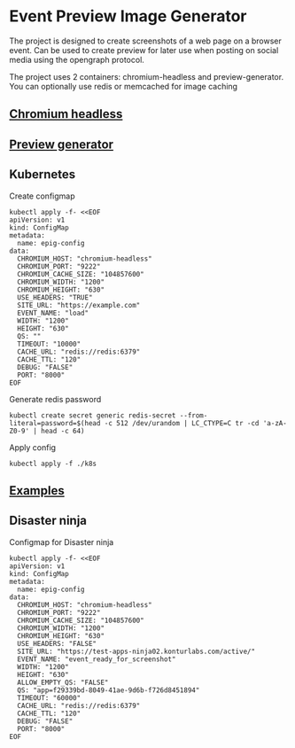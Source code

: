 # Event Preview Image Generator

The project is designed to create screenshots of a web page on a browser event. Can be used to create
preview for later use when posting on social media using the opengraph protocol.

The project uses 2 containers: chromium-headless and preview-generator. You can optionally use redis or
memcached for image caching

## [Chromium headless](chromium-headless/README.md)

## [Preview generator](preview-generator/README.md)

## Kubernetes

Create configmap

```shell
kubectl apply -f- <<EOF
apiVersion: v1
kind: ConfigMap
metadata:
  name: epig-config
data:
  CHROMIUM_HOST: "chromium-headless"
  CHROMIUM_PORT: "9222"
  CHROMIUM_CACHE_SIZE: "104857600"
  CHROMIUM_WIDTH: "1200"
  CHROMIUM_HEIGHT: "630"
  USE_HEADERS: "TRUE"
  SITE_URL: "https://example.com"
  EVENT_NAME: "load"
  WIDTH: "1200"
  HEIGHT: "630"
  QS: ""
  TIMEOUT: "10000"
  CACHE_URL: "redis://redis:6379"
  CACHE_TTL: "120"
  DEBUG: "FALSE"
  PORT: "8000"
EOF
```

Generate redis password

```shell
kubectl create secret generic redis-secret --from-literal=password=$(head -c 512 /dev/urandom | LC_CTYPE=C tr -cd 'a-zA-Z0-9' | head -c 64)
```

Apply config

```shell
kubectl apply -f ./k8s
```

## [Examples](examples/README.md)

## Disaster ninja

Configmap for Disaster ninja

```shell
kubectl apply -f- <<EOF
apiVersion: v1
kind: ConfigMap
metadata:
  name: epig-config
data:
  CHROMIUM_HOST: "chromium-headless"
  CHROMIUM_PORT: "9222"
  CHROMIUM_CACHE_SIZE: "104857600"
  CHROMIUM_WIDTH: "1200"
  CHROMIUM_HEIGHT: "630"
  USE_HEADERS: "FALSE"
  SITE_URL: "https://test-apps-ninja02.konturlabs.com/active/"
  EVENT_NAME: "event_ready_for_screenshot"
  WIDTH: "1200"
  HEIGHT: "630"
  ALLOW_EMPTY_QS: "FALSE"
  QS: "app=f29339bd-8049-41ae-9d6b-f726d8451894"
  TIMEOUT: "60000"
  CACHE_URL: "redis://redis:6379"
  CACHE_TTL: "120"
  DEBUG: "FALSE"
  PORT: "8000"
EOF
```